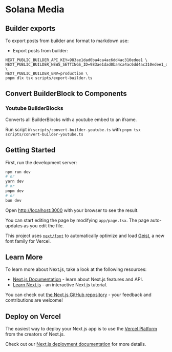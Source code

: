 # Solana Media

## Builder exports

To export posts from builder and format to markdown use:

- Export posts from builder:

```
NEXT_PUBLIC_BUILDER_API_KEY=983ae1dad0ba4ca4ac6dd4ac310edee1 \
NEXT_PUBLIC_BUILDER_NEWS_SETTINGS_ID=983ae1dad0ba4ca4ac6dd4ac310edee1_de254e309a264d9ebe965dc894715005 \
NEXT_PUBLIC_BUILDER_ENV=production \
pnpm dlx tsx scripts/export-builder.ts
```

## Convert BuilderBlock to Components

### Youtube BuilderBlocks

Converts all BuilderBlocks with a youtube embed to an iframe.

Run script in `scripts/convert-builder-youtube.ts` with `pnpm tsx scripts/convert-builder-youtube.ts`

## Getting Started

First, run the development server:

```bash
npm run dev
# or
yarn dev
# or
pnpm dev
# or
bun dev
```

Open [http://localhost:3000](http://localhost:3000) with your browser to see the result.

You can start editing the page by modifying `app/page.tsx`. The page auto-updates as you edit the file.

This project uses [`next/font`](https://nextjs.org/docs/app/building-your-application/optimizing/fonts) to automatically optimize and load [Geist](https://vercel.com/font), a new font family for Vercel.

## Learn More

To learn more about Next.js, take a look at the following resources:

- [Next.js Documentation](https://nextjs.org/docs) - learn about Next.js features and API.
- [Learn Next.js](https://nextjs.org/learn) - an interactive Next.js tutorial.

You can check out [the Next.js GitHub repository](https://github.com/vercel/next.js) - your feedback and contributions are welcome!

## Deploy on Vercel

The easiest way to deploy your Next.js app is to use the [Vercel Platform](https://vercel.com/new?utm_medium=default-template&filter=next.js&utm_source=create-next-app&utm_campaign=create-next-app-readme) from the creators of Next.js.

Check out our [Next.js deployment documentation](https://nextjs.org/docs/app/building-your-application/deploying) for more details.
